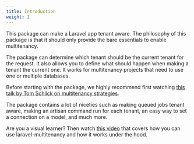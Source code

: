 ```yaml
---
title: Introduction
weight: 1
---
```


This package can make a Laravel app tenant aware. The philosophy of this package is that it should only provide the bare essentials to enable multitenancy.

The package can determine which tenant should be the current tenant for the request. It also allows you to define what should happen when making a tenant the current one. It works for multitenancy projects that need to use one or multiple databases.

Before starting with the package, we highly recommend first watching [this talk by Tom Schlick on multitenancy strategies](https://tomschlick.com/2017/07/25/laracon-2017-multi-tenancy-talk/).

The package contains a lot of niceties such as making queued jobs tenant aware, making an artisan command run for each tenant, an easy way to set a connection on a model, and much more.

Are you a visual learner? Then watch [this video](https://spatie.be/videos/laravel-package-training/laravel-multitenancy) that covers how you can use laravel-multitenancy and how it works under the hood.
